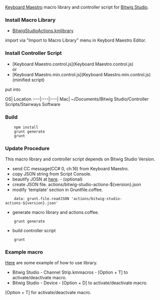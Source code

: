[Keyboard Maestro](http://www.keyboardmaestro.com/main/) macro library and controller script for [Bitwig Studio](http://www.bitwig.com/en/bitwig-studio/overview.html).


### Install Macro Library
- [BitwigStudioActions.kmlibrary](BitwigStudioActions.kmlibrary)

import via "Import to Macro Library" menu in Keybord Maestro Editor.


### Install Controller Script
- [Keyboard Maestro.control.js](Keyboard Maestro.control.js)
<br/>or
- [Keyboard Maestro.min.control.js](Keyboard Maestro.min.control.js) (minified script)

put into

OS| Location
:---|:---|:---|
Mac| ~/Documents/Bitwig Studio/Controller Scripts/Stairways Software

### Build
```
    npm install
    grunt generate
    grunt
```

### Update Procedure
This macro library and controller script depends on Bitwig Studio Version.

- send CC message(CC# 0, ch.16) from Keyboard Maestro.
- copy JSON string from Script Console.
- beautify JOSN at [here](http://archive.dojotoolkit.org/nightly/checkout/dojox/gfx/demos/beautify.html). - (optional)
- create JSON file. actions/bitwig-studio-actions-${version}.json
- modify 'template' section in Gruntfile.coffee.
```
    data: grunt.file.readJSON 'actions/bitwig-studio-actions-${version}.json'
```
- generate macro library and actions.coffee.
```
    grunt generate
```
- build controller script
```
    grunt
```

### Example macro
[Here](example) are some example of how to use library.

- Bitwig Studio - Channel Strip.kmmacros  - [Option + T] to activate/deactivate macro.
- Bitwig Studio - Device  - [Option + D] to activate/deactivate macro.

[Option + T] for activate/deactvate macro.
